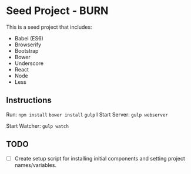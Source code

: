 # Seed Project - BURN

This is a seed project that includes:
- Babel (ES6)
- Browserify
- Bootstrap
- Bower
- Underscore
- React
- Node
- Less

## Instructions

Run:
`npm install`
`bower install`
`gulp`
l
Start Server: `gulp webserver`

Start Watcher: `gulp watch`

## TODO
- [ ] Create setup script for installing initial components and setting project names/variables.
